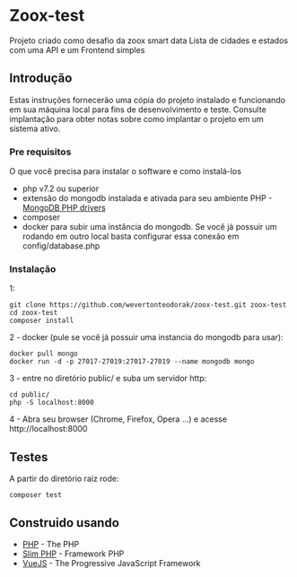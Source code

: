 # Zoox-test

Projeto criado como desafio da zoox smart data
Lista de cidades e estados com uma API e um Frontend simples

## Introdução

Estas instruções fornecerão uma cópia do projeto instalado e funcionando em sua máquina local para fins de desenvolvimento e teste. Consulte implantação para obter notas sobre como implantar o projeto em um sistema ativo.

### Pre requisitos

O que você precisa para instalar o software e como instalá-los


* php v7.2 ou superior
* extensão do mongodb instalada e ativada para seu ambiente PHP - [MongoDB PHP drivers](https://docs.mongodb.com/drivers/php)
* composer
* docker para subir uma instância do mongodb. Se você já possuir um rodando em outro local basta configurar essa conexão em config/database.php


### Instalação


1:

```
git clone https://github.com/wevertonteodorak/zoox-test.git zoox-test
cd zoox-test
composer install
```

2 - docker (pule se você já possuir uma instancia do mongodb para usar):

```
docker pull mongo
docker run -d -p 27017-27019:27017-27019 --name mongodb mongo
```

3 - entre no diretório public/ e suba um servidor http:

```
cd public/
php -S localhost:8000
```

4 - Abra seu browser (Chrome, Firefox, Opera ...) e acesse http://localhost:8000


## Testes
A partir do diretório raiz rode:

```
composer test
```


## Construido usando

* [PHP](https://www.php.net/docs.php) - The PHP
* [Slim PHP](http://www.slimframework.com/) - Framework PHP
* [VueJS](https://vuejs.org/) - The Progressive JavaScript Framework
